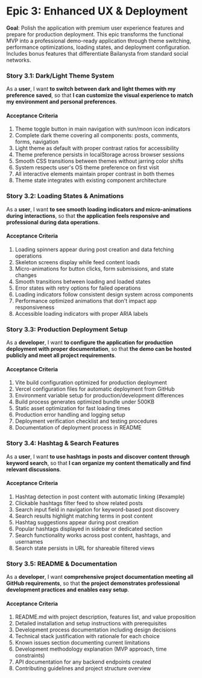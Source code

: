 # Epic 3: Enhanced UX & Deployment

**Goal**: Polish the application with premium user experience features and prepare for production deployment. This epic transforms the functional MVP into a professional demo-ready application through theme switching, performance optimizations, loading states, and deployment configuration. Includes bonus features that differentiate Bailanysta from standard social networks.

### Story 3.1: Dark/Light Theme System

As a **user**,
I want **to switch between dark and light themes with my preference saved**,
so that **I can customize the visual experience to match my environment and personal preferences**.

#### Acceptance Criteria

1. Theme toggle button in main navigation with sun/moon icon indicators
2. Complete dark theme covering all components: posts, comments, forms, navigation
3. Light theme as default with proper contrast ratios for accessibility
4. Theme preference persists in localStorage across browser sessions
5. Smooth CSS transitions between themes without jarring color shifts
6. System respects user's OS theme preference on first visit
7. All interactive elements maintain proper contrast in both themes
8. Theme state integrates with existing component architecture

### Story 3.2: Loading States & Animations

As a **user**,
I want **to see smooth loading indicators and micro-animations during interactions**,
so that **the application feels responsive and professional during data operations**.

#### Acceptance Criteria

1. Loading spinners appear during post creation and data fetching operations
2. Skeleton screens display while feed content loads
3. Micro-animations for button clicks, form submissions, and state changes
4. Smooth transitions between loading and loaded states
5. Error states with retry options for failed operations
6. Loading indicators follow consistent design system across components
7. Performance optimized animations that don't impact app responsiveness
8. Accessible loading indicators with proper ARIA labels

### Story 3.3: Production Deployment Setup

As a **developer**,
I want **to configure the application for production deployment with proper documentation**,
so that **the demo can be hosted publicly and meet all project requirements**.

#### Acceptance Criteria

1. Vite build configuration optimized for production deployment
2. Vercel configuration files for automatic deployment from GitHub
3. Environment variable setup for production/development differences
4. Build process generates optimized bundle under 500KB
5. Static asset optimization for fast loading times
6. Production error handling and logging setup
7. Deployment verification checklist and testing procedures
8. Documentation of deployment process in README

### Story 3.4: Hashtag & Search Features

As a **user**,
I want **to use hashtags in posts and discover content through keyword search**,
so that **I can organize my content thematically and find relevant discussions**.

#### Acceptance Criteria

1. Hashtag detection in post content with automatic linking (#example)
2. Clickable hashtags filter feed to show related posts
3. Search input field in navigation for keyword-based post discovery
4. Search results highlight matching terms in post content
5. Hashtag suggestions appear during post creation
6. Popular hashtags displayed in sidebar or dedicated section
7. Search functionality works across post content, hashtags, and usernames
8. Search state persists in URL for shareable filtered views

### Story 3.5: README & Documentation

As a **developer**,
I want **comprehensive project documentation meeting all GitHub requirements**,
so that **the project demonstrates professional development practices and enables easy setup**.

#### Acceptance Criteria

1. README.md with project description, features list, and value proposition
2. Detailed installation and setup instructions with prerequisites
3. Development process documentation including design decisions
4. Technical stack justification with rationale for each choice
5. Known issues section documenting current limitations
6. Development methodology explanation (MVP approach, time constraints)
7. API documentation for any backend endpoints created
8. Contributing guidelines and project structure overview